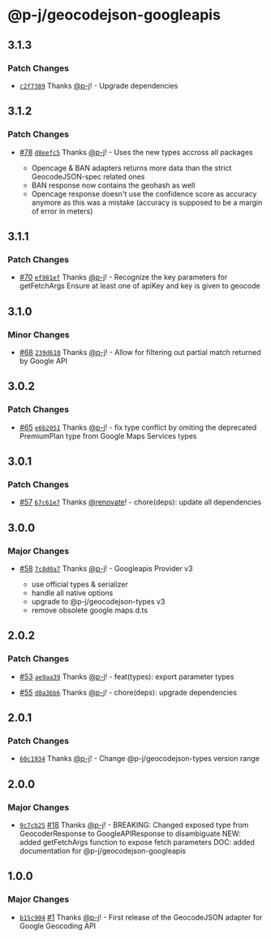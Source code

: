# @p-j/geocodejson-googleapis

## 3.1.3

### Patch Changes

- [`c2f7389`](https://github.com/p-j/geocodejson/commit/c2f7389c3a199f1e187e23fa1450587181edad1a) Thanks [@p-j](https://github.com/p-j)! - Upgrade dependencies

## 3.1.2

### Patch Changes

- [#78](https://github.com/p-j/geocodejson/pull/78) [`d8eefc5`](https://github.com/p-j/geocodejson/commit/d8eefc5ec3d03ee6ea0f7b94daf7c28abc2e2813) Thanks [@p-j](https://github.com/p-j)! - Uses the new types accross all packages

  - Opencage & BAN adapters returns more data than the strict GeocodeJSON-spec related ones
  - BAN response now contains the geohash as well
  - Opencage response doesn't use the confidence score as accuracy anymore as this was a mistake (accuracy is supposed to be a margin of error in meters)

## 3.1.1

### Patch Changes

- [#70](https://github.com/p-j/geocodejson/pull/70) [`ef981ef`](https://github.com/p-j/geocodejson/commit/ef981efbffc2c509f568921e8bb3a90c57a64372) Thanks [@p-j](https://github.com/p-j)! - Recognize the key parameters for getFetchArgs
  Ensure at least one of apiKey and key is given to geocode

## 3.1.0

### Minor Changes

- [#68](https://github.com/p-j/geocodejson/pull/68) [`239d610`](https://github.com/p-j/geocodejson/commit/239d61029e19f845165847510c32b9e2c23498db) Thanks [@p-j](https://github.com/p-j)! - Allow for filtering out partial match returned by Google API

## 3.0.2

### Patch Changes

- [#65](https://github.com/p-j/geocodejson/pull/65) [`e6b2051`](https://github.com/p-j/geocodejson/commit/e6b2051d28a457509784f007b3ea7dc20276fd04) Thanks [@p-j](https://github.com/p-j)! - fix type conflict by omiting the deprecated PremiumPlan type from Google Maps Services types

## 3.0.1

### Patch Changes

- [#57](https://github.com/p-j/geocodejson/pull/57) [`67c61e7`](https://github.com/p-j/geocodejson/commit/67c61e73081910a282f5068d56ccf4e9ac556a05) Thanks [@renovate](https://github.com/apps/renovate)! - chore(deps): update all dependencies

## 3.0.0

### Major Changes

- [#58](https://github.com/p-j/geocodejson/pull/58) [`7c8d0a7`](https://github.com/p-j/geocodejson/commit/7c8d0a799d6b7de4bbacbf0d073aa04df840e9ac) Thanks [@p-j](https://github.com/p-j)! - Googleapis Provider v3

  - use official types & serializer
  - handle all native options
  - upgrade to @p-j/geocodejson-types v3
  - remove obsolete google.maps.d.ts

## 2.0.2

### Patch Changes

- [#53](https://github.com/p-j/geocodejson/pull/53) [`ae9aa39`](https://github.com/p-j/geocodejson/commit/ae9aa39f0a769babc3ea9bcb5016dcca125cd1f3) Thanks [@p-j](https://github.com/p-j)! - feat(types): export parameter types

* [#55](https://github.com/p-j/geocodejson/pull/55) [`d0a36b6`](https://github.com/p-j/geocodejson/commit/d0a36b6426e9c41bc2f9b209e388290cd1fd1f1c) Thanks [@p-j](https://github.com/p-j)! - chore(deps): upgrade dependencies

## 2.0.1

### Patch Changes

- [`60c1934`](https://github.com/p-j/geocodejson/commit/60c193428c95412ac6f0b77d92f3a9a20735d96d) Thanks [@p-j](https://github.com/p-j)! - Change @p-j/geocodejson-types version range

## 2.0.0

### Major Changes

- [`9c7cb25`](https://github.com/p-j/geocodejson/commit/9c7cb25121ce03aae0b7a249ca5e70be3e468fd4) [#18](https://github.com/p-j/geocodejson/pull/18) Thanks [@p-j](https://github.com/p-j)! - BREAKING: Changed exposed type from GeocoderResponse to GoogleAPIResponse to disambiguate
  NEW: added getFetchArgs function to expose fetch parameters
  DOC: added documentation for @p-j/geocodejson-googleapis

## 1.0.0

### Major Changes

- [`b15c904`](https://github.com/p-j/geocodejson/commit/b15c90478e876d34c05cd0cddf0635d07d30f0a0) [#1](https://github.com/p-j/geocodejson/pull/1) Thanks [@p-j](https://github.com/p-j)! - First release of the GeocodeJSON adapter for Google Geocoding API
